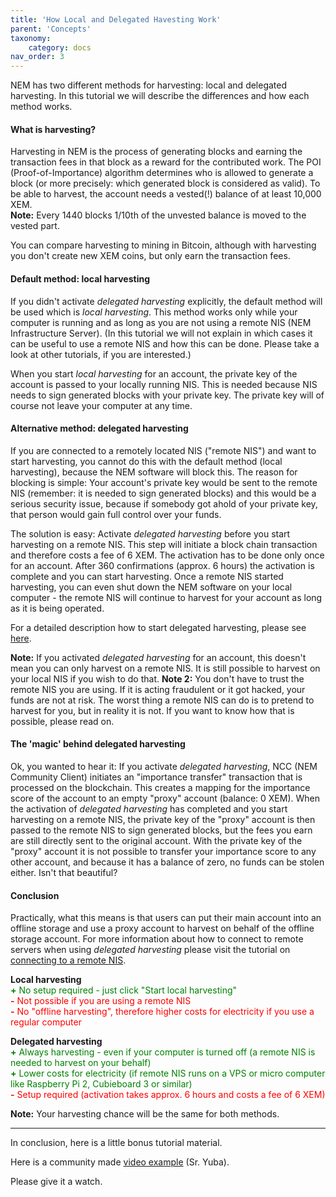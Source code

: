 ```yaml
---
title: 'How Local and Delegated Havesting Work'
parent: 'Concepts'
taxonomy:
    category: docs
nav_order: 3
---
```


NEM has two different methods for harvesting: local and delegated harvesting. In this tutorial we will describe the differences and how each method works.

#### What is harvesting?
Harvesting in NEM is the process of generating blocks and earning the transaction fees in that block as a reward for the contributed work. The POI (Proof-of-Importance) algorithm determines who is allowed to generate a block (or more precisely: which generated block is considered as valid). To be able to harvest, the account needs a vested(!) balance of at least 10,000 XEM.  
**Note:** Every 1440 blocks 1/10th of the unvested balance is moved to the vested part.

You can compare harvesting to mining in Bitcoin, although with harvesting you don't create new XEM coins, but only earn the transaction fees.

#### Default method: local harvesting
If you didn't activate *delegated harvesting* explicitly, the default method will be used which is *local harvesting*. This method works only while your computer is running and as long as you are not using a remote NIS (NEM Infrastructure Server). (In this tutorial we will not explain in which cases it can be useful to use a remote NIS and how this can be done. Please take a look at other tutorials, if you are interested.)

When you start *local harvesting* for an account, the private key of the account is passed to your locally running NIS. This is needed because NIS needs to sign generated blocks with your private key. The private key will of course not leave your computer at any time.

#### Alternative method: delegated harvesting
If you are connected to a remotely located NIS ("remote NIS") and want to start harvesting, you cannot do this with the default method (local harvesting), because the NEM software will block this. The reason for blocking is simple: Your account's private key would be sent to the remote NIS (remember: it is needed to sign generated blocks) and this would be a serious security issue, because if somebody got ahold of your private key, that person would gain full control over your funds.

The solution is easy: Activate *delegated harvesting* before you start harvesting on a remote NIS. This step will initiate a block chain transaction and therefore costs a fee of 6 XEM. The activation has to be done only once for an account. After 360 confirmations (approx. 6 hours) the activation is complete and you can start harvesting. Once a remote NIS started harvesting, you can even shut down the NEM software on your local computer - the remote NIS will continue to harvest for your account as long as it is being operated.

For a detailed description how to start delegated harvesting, please see [here](http://nem.ghost.io/how-to-use-delegated-harvesting/).

**Note:** If you activated *delegated harvesting* for an account, this doesn't mean you can only harvest on a remote NIS. It is still possible to harvest on your local NIS if you wish to do that.
**Note 2:** You don't have to trust the remote NIS you are using. If it is acting fraudulent or it got hacked, your funds are not at risk. The worst thing a remote NIS can do is to pretend to harvest for you, but in reality it is not. If you want to know how that is possible, please read on.

#### The 'magic' behind delegated harvesting
Ok, you wanted to hear it:
If you activate *delegated harvesting*, NCC (NEM Community Client) initiates an "importance transfer" transaction that is processed on the blockchain. This creates a mapping for the importance score of the account to an empty "proxy" account (balance: 0&nbsp;XEM). When the activation of *delegated harvesting* has completed and you start harvesting on a remote NIS, the private key of the "proxy" account is then passed to the remote NIS to sign generated blocks, but the fees you earn are still directly sent to the original account. With the private key of the "proxy" account it is not possible to transfer your importance score to any other account, and because it has a balance of zero, no funds can be stolen either. Isn't that beautiful?

#### Conclusion
Practically, what this means is that users can put their main account into an offline storage and use a proxy account to harvest on behalf of the offline storage account.
For more information about how to connect to remote servers when using *delegated harvesting* please visit the tutorial on [connecting to a remote NIS](http://nem.ghost.io/connecting-to-a-remote-server/).

**Local harvesting**  
<font color="green">**+** No setup required - just click "Start local harvesting"</font>  
<font color="red">**-** Not possible if you are using a remote NIS</font>  
<font color="red">**-** No "offline harvesting", therefore higher costs for electricity if you use a regular computer</font>  

**Delegated harvesting**  
<font color="green">**+** Always harvesting - even if your computer is turned off (a remote NIS is needed to harvest on your behalf)</font>  
<font color="green">**+** Lower costs for electricity (if remote NIS runs on a VPS or micro computer like Raspberry Pi 2, Cubieboard 3 or similar)</font>  
<font color="red">**-** Setup required (activation takes approx. 6 hours and costs a fee of 6 XEM)</font>

**Note:** Your harvesting chance will be the same for both methods.

--------------------------------------------------
In conclusion, here is a little bonus tutorial material. 

Here is a community made [video example](https://www.youtube.com/watch?v=7RdUXKu2SyU) (Sr. Yuba). 

Please give it a watch. 


